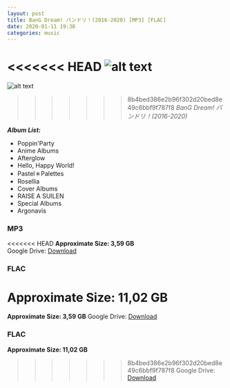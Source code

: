 ```yaml
---
layout: post
title: BanG Dream! バンドリ！(2016-2020) [MP3] [FLAC]
date: 2020-01-11 19:38
categories: music
---
```

<<<<<<< HEAD
![alt text](https://i.ibb.co/zs6F3jX/proof.png 'Bang-Dream-Cover.jpg')  
=======
![alt text](https://i.ibb.co/zs6F3jX/proof.png 'Bang-Dream-Cover.jpg')
>>>>>>> 8b4bed386e2b96f302d20bed8e49c6bbf9f787f8
_BanG Dream! バンドリ！(2016-2020)_

_**Album List:**_
- Poppin'Party
- Anime Albums
- Afterglow
- Hello, Happy World!
- Pastel＊Palettes
- Rosellia
- Cover Albums
- RAISE A SUILEN
- Special Albums
- Argonavis

### MP3
<<<<<<< HEAD
**Approximate Size: 3,59 GB**  
Google Drive: [Download](https://drive.google.com/open?id=1YqX0bXUCDgJxiL0agvXm6JTWWLfSt4Y6)  
  
### FLAC
**Approximate Size: 11,02 GB**  
=======
**Approximate Size: 3,59 GB**
Google Drive: [Download](https://drive.google.com/open?id=1YqX0bXUCDgJxiL0agvXm6JTWWLfSt4Y6)  

### FLAC
**Approximate Size: 11,02 GB**
>>>>>>> 8b4bed386e2b96f302d20bed8e49c6bbf9f787f8
Google Drive: [Download](https://drive.google.com/open?id=11a3j8CH8cY5uVTFjfwBIDb8P6YPEL5sm)
